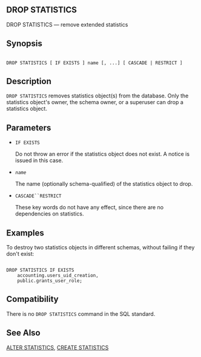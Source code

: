 ## DROP STATISTICS

DROP STATISTICS — remove extended statistics

## Synopsis

```

DROP STATISTICS [ IF EXISTS ] name [, ...] [ CASCADE | RESTRICT ]
```

## Description

`DROP STATISTICS` removes statistics object(s) from the database. Only the statistics object's owner, the schema owner, or a superuser can drop a statistics object.

## Parameters

* `IF EXISTS`

    Do not throw an error if the statistics object does not exist. A notice is issued in this case.

* *`name`*

    The name (optionally schema-qualified) of the statistics object to drop.

* `CASCADE``RESTRICT`

    These key words do not have any effect, since there are no dependencies on statistics.

## Examples

To destroy two statistics objects in different schemas, without failing if they don't exist:

```

DROP STATISTICS IF EXISTS
    accounting.users_uid_creation,
    public.grants_user_role;
```

## Compatibility

There is no `DROP STATISTICS` command in the SQL standard.

## See Also

[ALTER STATISTICS](sql-alterstatistics.html "ALTER STATISTICS"), [CREATE STATISTICS](sql-createstatistics.html "CREATE STATISTICS")